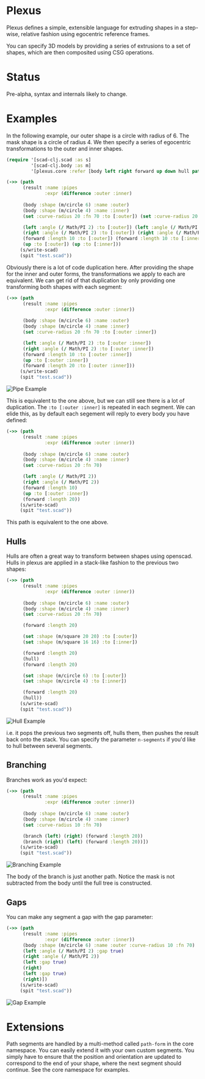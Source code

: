 # Plexus

Plexus defines a simple, extensible language for extruding shapes in a step-wise, relative fashion using egocentric reference frames.

You can specify 3D models by providing a series of extrusions to a set of shapes, which are then composited using CSG operations.

# Status

Pre-alpha, syntax and internals likely to change.
 
# Examples

In the following example, our outer shape is a circle with radius of 6. The mask
shape is a circle of radius 4. We then specify a series of egocentric transformations to the
outer and inner shapes. 

``` clojure
(require '[scad-clj.scad :as s]
         '[scad-clj.body :as m]
         '[plexus.core :refer [body left right forward up down hull path set branch]]

(->> (path
      (result :name :pipes 
              :expr (difference :outer :inner)
      
      (body :shape (m/circle 6) :name :outer)
      (body :shape (m/circle 4) :name :inner)
      (set :curve-radius 20 :fn 70 :to [:outer]) (set :curve-radius 20 :fn 70 :to [:inner])

      (left :angle (/ Math/PI 2) :to [:outer]) (left :angle (/ Math/PI 2) :to [:inner])
      (right :angle (/ Math/PI 2) :to [:outer]) (right :angle (/ Math/PI 2) :to [:inner])
      (forward :length 10 :to [:outer]) (forward :length 10 :to [:inner])
      (up :to [:outer]) (up :to [:inner]))
     (s/write-scad)
     (spit "test.scad"))
```

Obviously there is a lot of code duplication here. After providing the shape for the inner and outer forms,
the transformations we apply to each are equivalent. We can get rid of that duplication by only providing one 
transforming both shapes with each segment:

``` clojure
(->> (path 
      (result :name :pipes
              :expr (difference :outer :inner))
                  
      (body :shape (m/circle 6) :name :outer)
      (body :shape (m/circle 4) :name :inner)
      (set :curve-radius 20 :fn 70 :to [:outer :inner])

      (left :angle (/ Math/PI 2) :to [:outer :inner])
      (right :angle (/ Math/PI 2) :to [:outer :inner])
      (forward :length 10 :to [:outer :inner])
      (up :to [:outer :inner])
      (forward :length 20 :to [:outer :inner]))
     (s/write-scad)
     (spit "test.scad"))
```

![Pipe Example](https://github.com/SovereignShop/scad-paths/blob/main/resources/images/pipe-example.png)


This is equivalent to the one above, but we can still see there is a lot of duplication. The `:to [:outer :inner]` is repeated in each segment.
We can elide this, as by default each segement will reply to every body you have defined:

``` clojure
(->> (path 
      (result :name :pipes
              :expr (difference :outer :inner))
                   
      (body :shape (m/circle 6) :name :outer)
      (body :shape (m/circle 4) :name :inner)
      (set :curve-radius 20 :fn 70)

      (left :angle (/ Math/PI 2))
      (right :angle (/ Math/PI 2))
      (forward :length 10)
      (up :to [:outer :inner])
      (forward :length 20))
     (s/write-scad)
     (spit "test.scad"))
```

This path is equivalent to the one above.

## Hulls

Hulls are often a great way to transform between shapes using openscad. Hulls in plexus
are applied in a stack-like fashion to the previous two shapes:

``` clojure
(->> (path 
      (result :name :pipes
              :expr (difference :outer :inner))
                   
      (body :shape (m/circle 6) :name :outer)
      (body :shape (m/circle 4) :name :inner)
      (set :curve-radius 20 :fn 70)

      (forward :length 20)

      (set :shape (m/square 20 20) :to [:outer])
      (set :shape (m/square 16 16) :to [:inner])

      (forward :length 20)
      (hull)
      (forward :length 20)

      (set :shape (m/circle 6) :to [:outer])
      (set :shape (m/circle 4) :to [:inner])

      (forward :length 20)
      (hull))
     (s/write-scad)
     (spit "test.scad"))
```

![Hull Example](https://github.com/SovereignShop/scad-paths/blob/main/resources/images/hull-example.png)

i.e. it pops the previous two segments off, hulls them, then pushes the result back onto the stack. You can specify the parameter `n-segments` if you'd like to hull between several segments.

## Branching

Branches work as you'd expect:

``` clojure    
(->> (path 
      (result :name :pipes
              :expr (difference :outer :inner))
              
      (body :shape (m/circle 6) :name :outer)
      (body :shape (m/circle 4) :name :inner)
      (set :curve-radius 10 :fn 70)

      (branch (left) (right) (forward :length 20))
      (branch (right) (left) (forward :length 20))])
     (s/write-scad)
     (spit "test.scad"))
```

![Branching Example](https://github.com/SovereignShop/scad-paths/blob/main/resources/images/branching-example.png)


The body of the branch is just another path. Notice the mask is not subtracted from the body until the full tree is constructed.

## Gaps

You can make any segment a gap with the gap parameter:

``` clojure
(->> (path
      (result :name :pipes
              :expr (difference :outer :inner))
      (body :shape (m/circle 6) :name :outer :curve-radius 10 :fn 70)
      (left :angle (/ Math/PI 2) :gap true)
      (right :angle (/ Math/PI 2))
      (left :gap true)
      (right)
      (left :gap true)
      (right)])
     (s/write-scad)
     (spit "test.scad"))

```

![Gap Example](https://github.com/SovereignShop/scad-paths/blob/main/resources/images/gap-example.png)


# Extensions

Path segments are handled by a multi-method called `path-form` in the core namespace. You can easily extend it with your own custom segments. You simply have to ensure that the position and orientation are updated to correspond to the end of your shape, where the next segment should continue. See the
core namespace for examples.
